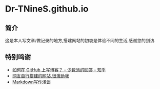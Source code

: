 # Dr-TNineS.github.io


## 简介
这是本人写文章/做记录的地方,搭建网站的初衷是体验不同的生活,感谢您的到访.

## 特别鸣谢
- [如何在 GitHub 上写博客？ - 少数派的回答 - 知乎](https://www.zhihu.com/question/20962496/answer/677815713)
- [网友自行搭建的网站,很激励我](https://marcoepsilon.site/)
- [Markdown写作浅谈](https://www.jianshu.com/p/PpDNMG)
